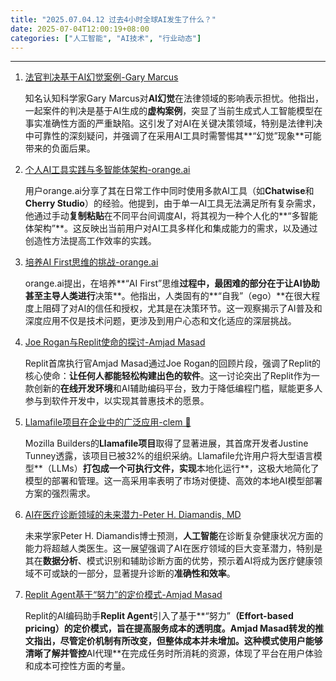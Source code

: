 ```yaml
---
title: "2025.07.04.12 过去4小时全球AI发生了什么？"
date: 2025-07-04T12:00:19+08:00
categories: ["人工智能", "AI技术", "行业动态"]
---
```


---

1.  [法官判决基于AI幻觉案例-Gary Marcus](https://x.com/GaryMarcus/status/1940962898417013235)

    知名认知科学家Gary Marcus对**AI幻觉**在法律领域的影响表示担忧。他指出，一起案件的判决是基于AI生成的**虚构案例**，突显了当前生成式人工智能模型在事实准确性方面的严重缺陷。这引发了对AI在关键决策领域，特别是法律判决中可靠性的深刻疑问，并强调了在采用AI工具时需警惕其**“幻觉”现象**可能带来的负面后果。

2.  [个人AI工具实践与多智能体架构-orange.ai](https://x.com/oran_ge/status/1940941998372147231)

    用户orange.ai分享了其在日常工作中同时使用多款AI工具（如**Chatwise**和**Cherry Studio**）的经验。他提到，由于单一AI工具无法满足所有复杂需求，他通过手动**复制粘贴**在不同平台间调度AI，将其视为一种个人化的**“多智能体架构”**。这反映出当前用户对AI工具多样化和集成能力的需求，以及通过创造性方法提高工作效率的实践。

3.  [培养AI First思维的挑战-orange.ai](https://x.com/oran_ge/status/1940937105825583339)

    orange.ai提出，在培养**“AI First”思维**过程中，最困难的部分在于让AI协助甚至主导人类进行**决策**。他指出，人类固有的**“自我”（ego）**在很大程度上阻碍了对AI的信任和授权，尤其是在决策环节。这一观察揭示了AI普及和深度应用不仅是技术问题，更涉及到用户心态和文化适应的深层挑战。

4.  [Joe Rogan与Replit使命的探讨-Amjad Masad](https://x.com/amasad/status/1940927622143529423)

    Replit首席执行官Amjad Masad通过Joe Rogan的回顾片段，强调了Replit的核心使命：**让任何人都能轻松构建出色的软件**。这一讨论突出了Replit作为一款创新的**在线开发环境**和AI辅助编码平台，致力于降低编程门槛，赋能更多人参与到软件开发中，以实现其普惠技术的愿景。

5.  [Llamafile项目在企业中的广泛应用-clem 🤗](https://x.com/ClementDelangue/status/1940925479479136324)

    Mozilla Builders的**Llamafile项目**取得了显著进展，其首席开发者Justine Tunney透露，该项目已被32%的组织采纳。Llamafile允许用户将大型语言模型**（LLMs）**打包成一个可执行文件，实现**本地化运行**，这极大地简化了模型的部署和管理。这一高采用率表明了市场对便捷、高效的本地AI模型部署方案的强烈需求。

6.  [AI在医疗诊断领域的未来潜力-Peter H. Diamandis, MD](https://x.com/PeterDiamandis/status/1940923923727516097)

    未来学家Peter H. Diamandis博士预测，**人工智能**在诊断复杂健康状况方面的能力将超越人类医生。这一展望强调了AI在医疗领域的巨大变革潜力，特别是其在**数据分析**、模式识别和辅助诊断方面的优势，预示着AI将成为医疗健康领域不可或缺的一部分，显著提升诊断的**准确性和效率**。

7.  [Replit Agent基于“努力”的定价模式-Amjad Masad](https://x.com/amasad/status/1940923769868243334)

    Replit的AI编码助手**Replit Agent**引入了基于**“努力”**（Effort-based pricing）的定价模式，旨在提高服务成本的透明度。Amjad Masad转发的推文指出，尽管定价机制有所改变，但整体成本并未增加。这种模式使用户能够清晰了解并管控**AI代理**在完成任务时所消耗的资源，体现了平台在用户体验和成本可控性方面的考量。